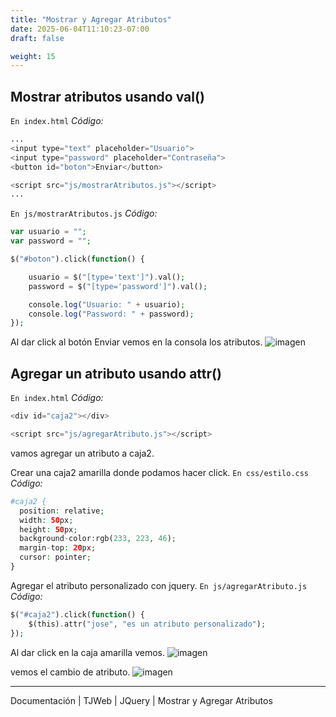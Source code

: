 ```yaml
---
title: "Mostrar y Agregar Atributos"
date: 2025-06-04T11:10:23-07:00
draft: false

weight: 15
---
```


## Mostrar atributos usando val()

`En index.html`
*Código:*
```php
...
<input type="text" placeholder="Usuario">
<input type="password" placeholder="Contraseña">
<button id="boton">Enviar</button>

<script src="js/mostrarAtributos.js"></script>
...
```

`En js/mostrarAtributos.js`
*Código:*
```php
var usuario = "";
var password = "";

$("#boton").click(function() {

    usuario = $("[type='text']").val();
    password = $("[type='password']").val();

    console.log("Usuario: " + usuario);
    console.log("Password: " + password);
});
```

Al dar click al botón Enviar vemos en la consola los atributos.
![imagen](/herramientas/jquery/image_20250604074018.png)

## Agregar un atributo usando attr()

`En index.html`
*Código:*
```php
<div id="caja2"></div>

<script src="js/agregarAtributo.js"></script>
```
vamos agregar un atributo a caja2.

Crear una caja2 amarilla donde podamos hacer click.
`En css/estilo.css`
*Código:*
```php
#caja2 {
  position: relative;
  width: 50px;
  height: 50px;
  background-color:rgb(233, 223, 46);
  margin-top: 20px;
  cursor: pointer;  
}
```

Agregar el atributo personalizado con jquery.
`En js/agregarAtributo.js`
*Código:*
```php
$("#caja2").click(function() {
    $(this).attr("jose", "es un atributo personalizado");
});
```

Al dar click en la caja amarilla vemos.
![imagen](/herramientas/jquery/image_20250604110420.png)

vemos el cambio de atributo.
![imagen](/herramientas/jquery/image_20250604110708.png)


***
Documentación | TJWeb | JQuery | Mostrar y Agregar Atributos

